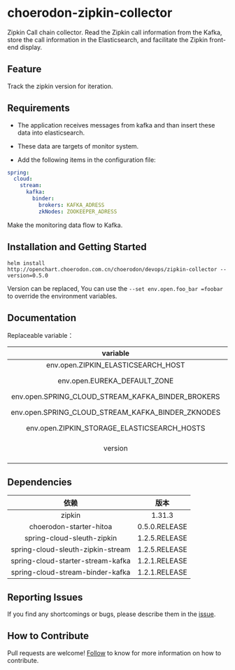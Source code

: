 # choerodon-zipkin-collector

Zipkin Call chain collector.
Read the Zipkin call information from the Kafka, store the call information in the Elasticsearch, and facilitate the Zipkin front-end display.

## Feature

Track the zipkin version for iteration.
## Requirements

 - The application receives messages from kafka and than insert these data into elasticsearch.

 - These data are targets of monitor system.

 - Add the following items in the configuration file:

```yaml
spring:
  cloud:
    stream:
      kafka:
        binder:
          brokers: KAFKA_ADRESS
          zkNodes: ZOOKEEPER_ADRESS
```

Make the monitoring data flow to Kafka.

## Installation and Getting Started

`helm install http://openchart.choerodon.com.cn/choerodon/devops/zipkin-collector --version=0.5.0`

Version can be replaced, You can use the `--set env.open.foo_bar =foobar` to override the environment variables.

## Documentation

Replaceable variable：

|           variable        |  definition  |
| :-----------------------: | :----: |
| env.open.ZIPKIN_ELASTICSEARCH_HOST | es path |
| env.open.EUREKA_DEFAULT_ZONE | eureka path |
| env.open.SPRING_CLOUD_STREAM_KAFKA_BINDER_BROKERS | kafka path |
| env.open.SPRING_CLOUD_STREAM_KAFKA_BINDER_ZKNODES | zookeeper path |
| env.open.ZIPKIN_STORAGE_ELASTICSEARCH_HOSTS | es path |
| version | helm image version |


## Dependencies

|          依赖           |  版本  |
| :---------------------: | :----: |
|         zipkin          | 1.31.3 |
| choerodon-starter-hitoa | 0.5.0.RELEASE  |
| spring-cloud-sleuth-zipkin| 1.2.5.RELEASE |
| spring-cloud-sleuth-zipkin-stream | 1.2.5.RELEASE |
| spring-cloud-starter-stream-kafka | 1.2.1.RELEASE |
| spring-cloud-stream-binder-kafka | 1.2.1.RELEASE |


## Reporting Issues
If you find any shortcomings or bugs, please describe them in the [issue](https://github.com/choerodon/choerodon/issues/new?template=issue_template.md).
    
## How to Contribute
Pull requests are welcome! [Follow](https://github.com/choerodon/choerodon/blob/master/CONTRIBUTING.md) to know for more information on how to contribute.